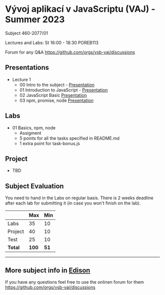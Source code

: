 # Vývoj aplikací v JavaScriptu (VAJ) - Summer 2023 
Subject 460-2077/01

Lectures and Labs: St	16:00 - 18:30 POREB113	

Forum for any Q&A https://github.com/orgs/vsb-vaj/discussions

## Presentations 
- Lecture 1
  - 00 Intro to the subject - [Presentation](https://docs.google.com/presentation/d/1eFw-7veLP28g3YbHQ8DIyiH4PLQuvoJll90YCcsAZYs/edit?usp=sharing)
  - 01 Introduction to JavaScript - [Presentation](https://docs.google.com/presentation/d/16oO85Xcyt_OBB7VHzw4L6pE1iKqhTSF1iB3nL9wZhA4/edit?usp=sharing)
  - 02 JavaScript Basic [Presentation](https://docs.google.com/presentation/d/1pN-GbWgMH1tkJH68IlQX1mcNYCtBfgFbx1k1dMMCDtg/edit?usp=sharing)
  - 03 npm, promise, node [Presentation](https://docs.google.com/presentation/d/1JrufeLjxbBKKjWqnj1l32hcouQ3Hw-8rMIn_zzCTF7U/edit?usp=sharing)

## Labs
- 01 Basics, npm, node
  - Assigment <TBD add link>
  - 5 points for all the tasks specified in README.md
  - 1 extra point for task-bonus.js

## Project
- TBD

## Subject Evaluation
You need to hand in the Labs on regular basis. There is 2 weeks deadline after each lab for submitting it (in case you won't finish on the lab). 

|           | Max     | Min    |
|-----------|---------|--------|
| Labs      |    35   |   10   |
| Project   |    40   |   10   |
| Test      |    25   |   10   |
| **Total** | **100** | **51** |

------------------------
## More subject info in [Edison](https://edison.sso.vsb.cz/cz.vsb.edison.edu.study.prepare.web/SubjectVersion.faces?version=460-2077/01&studyPlanId=24376&locale=cs)

If you have any questions feel free to use the onlinen forum for them https://github.com/orgs/vsb-vaj/discussions
